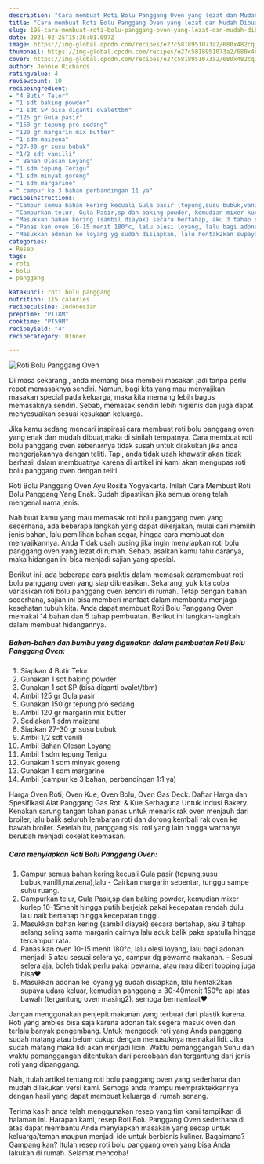 ```yaml
---
description: "Cara membuat Roti Bolu Panggang Oven yang lezat dan Mudah Dibuat"
title: "Cara membuat Roti Bolu Panggang Oven yang lezat dan Mudah Dibuat"
slug: 195-cara-membuat-roti-bolu-panggang-oven-yang-lezat-dan-mudah-dibuat
date: 2021-02-25T15:36:01.097Z
image: https://img-global.cpcdn.com/recipes/e27c5818951073a2/680x482cq70/roti-bolu-panggang-oven-foto-resep-utama.jpg
thumbnail: https://img-global.cpcdn.com/recipes/e27c5818951073a2/680x482cq70/roti-bolu-panggang-oven-foto-resep-utama.jpg
cover: https://img-global.cpcdn.com/recipes/e27c5818951073a2/680x482cq70/roti-bolu-panggang-oven-foto-resep-utama.jpg
author: Jennie Richards
ratingvalue: 4
reviewcount: 10
recipeingredient:
- "4 Butir Telor"
- "1 sdt baking powder"
- "1 sdt SP bisa diganti ovalettbm"
- "125 gr Gula pasir"
- "150 gr tepung pro sedang"
- "120 gr margarin mix butter"
- "1 sdm maizena"
- "27-30 gr susu bubuk"
- "1/2 sdt vanilli"
- " Bahan Olesan Loyang"
- "1 sdm tepung Terigu"
- "1 sdm minyak goreng"
- "1 sdm margarine"
- " campur ke 3 bahan perbandingan 11 ya"
recipeinstructions:
- "Campur semua bahan kering kecuali Gula pasir (tepung,susu bubuk,vanilli,maizena),lalu  Cairkan margarin sebentar, tunggu sampe suhu ruang."
- "Campurkan telur, Gula Pasir,sp dan baking powder, kemudian mixer kurlep 10-15menit hingga putih berjejak pakai kecepatan rendah dulu lalu naik bertahap hingga kecepatan tinggi."
- "Masukkan bahan kering (sambil diayak) secara bertahap, aku 3 tahap selang seling sama margarin cairnya lalu aduk balik pake spatulla hingga tercampur rata."
- "Panas kan oven 10-15 menit 180°c, lalu olesi loyang, lalu bagi adonan menjadi 5 atau sesuai selera ya, campur dg pewarna makanan. Sesuai selera aja, boleh tidak perlu pakai pewarna, atau mau diberi topping juga bisa❤️"
- "Masukkan adonan ke loyang yg sudah disiapkan, lalu hentak2kan supaya udara keluar, kemudian panggang ± 30-40menit 150°c api atas bawah (tergantung oven masing2). semoga bermanfaat❤️"
categories:
- Resep
tags:
- roti
- bolu
- panggang

katakunci: roti bolu panggang 
nutrition: 115 calories
recipecuisine: Indonesian
preptime: "PT18M"
cooktime: "PT59M"
recipeyield: "4"
recipecategory: Dinner

---
```



![Roti Bolu Panggang Oven](https://img-global.cpcdn.com/recipes/e27c5818951073a2/680x482cq70/roti-bolu-panggang-oven-foto-resep-utama.jpg)

Di masa  sekarang , anda memang bisa membeli masakan jadi tanpa perlu repot memasaknya sendiri. Namun, bagi kita yang mau menyajikan masakan special pada keluarga, maka kita memang lebih bagus memasaknya sendiri. Sebab, memasak sendiri lebih higienis dan juga dapat menyesuaikan sesuai kesukaan keluarga.

Jika kamu sedang mencari inspirasi cara membuat roti bolu panggang oven yang enak dan mudah dibuat,maka di sinilah tempatnya. Cara membuat roti bolu panggang oven  sebenarnya tidak susah untuk dilakukan jika anda mengerjakannya dengan teliti. Tapi, anda tidak usah khawatir akan tidak berhasil dalam membuatnya 
karena di artikel ini kami akan mengupas roti bolu panggang oven dengan teliti.  

Roti Bolu Panggang Oven Ayu Rosita Yogyakarta. Inilah Cara Membuat Roti Bolu Panggang Yang Enak. Sudah dipastikan jika semua orang telah mengenal nama jenis.

Nah buat kamu yang mau memasak roti bolu panggang oven yang sederhana, ada beberapa langkah yang dapat dikerjakan, mulai dari memilih jenis bahan, lalu pemilihan bahan segar, hingga cara membuat dan menyajikannya. Anda Tidak usah pusing jika ingin menyiapkan roti bolu panggang oven yang lezat di rumah. Sebab, asalkan kamu  tahu caranya, maka hidangan ini bisa menjadi sajian yang spesial.

Berikut ini, ada beberapa cara praktis  dalam memasak caramembuat roti bolu panggang oven yang siap dikreasikan. Sekarang, yuk kita coba variasikan roti bolu panggang oven sendiri di rumah. Tetap dengan bahan sederhana, sajian ini bisa memberi manfaat dalam membantu menjaga kesehatan tubuh kita. Anda dapat membuat Roti Bolu Panggang Oven memakai 14 bahan dan 5 tahap pembuatan. Berikut ini langkah-langkah dalam membuat hidangannya.

<!--inarticleads1-->

##### Bahan-bahan dan bumbu yang digunakan dalam pembuatan Roti Bolu Panggang Oven:

1. Siapkan 4 Butir Telor
1. Gunakan 1 sdt baking powder
1. Gunakan 1 sdt SP (bisa diganti ovalet/tbm)
1. Ambil 125 gr Gula pasir
1. Gunakan 150 gr tepung pro sedang
1. Ambil 120 gr margarin mix butter
1. Sediakan 1 sdm maizena
1. Siapkan 27-30 gr susu bubuk
1. Ambil 1/2 sdt vanilli
1. Ambil  Bahan Olesan Loyang
1. Ambil 1 sdm tepung Terigu
1. Gunakan 1 sdm minyak goreng
1. Gunakan 1 sdm margarine
1. Ambil  (campur ke 3 bahan, perbandingan 1:1 ya)


Harga Oven Roti, Oven Kue, Oven Bolu, Oven Gas Deck. Daftar Harga dan Spesifikasi Alat Panggang Gas Roti &amp; Kue Serbaguna Untuk Indusi Bakery. Kenakan sarung tangan tahan panas untuk menarik rak oven menjauh dari broiler, lalu balik seluruh lembaran roti dan dorong kembali rak oven ke bawah broiler. Setelah itu, panggang sisi roti yang lain hingga warnanya berubah menjadi cokelat keemasan. 

<!--inarticleads2-->

##### Cara menyiapkan Roti Bolu Panggang Oven:

1. Campur semua bahan kering kecuali Gula pasir (tepung,susu bubuk,vanilli,maizena),lalu  - Cairkan margarin sebentar, tunggu sampe suhu ruang.
1. Campurkan telur, Gula Pasir,sp dan baking powder, kemudian mixer kurlep 10-15menit hingga putih berjejak pakai kecepatan rendah dulu lalu naik bertahap hingga kecepatan tinggi.
1. Masukkan bahan kering (sambil diayak) secara bertahap, aku 3 tahap selang seling sama margarin cairnya lalu aduk balik pake spatulla hingga tercampur rata.
1. Panas kan oven 10-15 menit 180°c, lalu olesi loyang, lalu bagi adonan menjadi 5 atau sesuai selera ya, campur dg pewarna makanan. - Sesuai selera aja, boleh tidak perlu pakai pewarna, atau mau diberi topping juga bisa❤️
1. Masukkan adonan ke loyang yg sudah disiapkan, lalu hentak2kan supaya udara keluar, kemudian panggang ± 30-40menit 150°c api atas bawah (tergantung oven masing2). semoga bermanfaat❤️


Jangan menggunakan penjepit makanan yang terbuat dari plastik karena. Roti yang ambles bisa saja karena adonan tak segera masuk oven dan terlalu banyak pengembang. Untuk mengecek roti yang Anda panggang sudah matang atau belum cukup dengan menusuknya memakai lidi. Jika sudah matang maka lidi akan menjadi licin. Waktu pemanggangan Suhu dan waktu pemanggangan ditentukan dari percobaan dan tergantung dari jenis roti yang dipanggang. 

Nah, itulah artikel tentang  roti bolu panggang oven  yang sederhana dan mudah dilakukan versi kami. Semoga anda mampu mempraktekkannya dengan hasil yang dapat membuat keluarga di rumah senang. 

Terima kasih anda telah menggunakan resep yang tim kami tampilkan di halaman ini. Harapan kami, resep  Roti Bolu Panggang Oven sederhana di atas dapat membantu Anda menyiapkan masakan yang sedap untuk keluarga/teman maupun menjadi ide untuk berbisnis kuliner. Bagaimana? Gampang kan? Itulah resep roti bolu panggang oven yang bisa Anda lakukan di rumah. Selamat mencoba!

